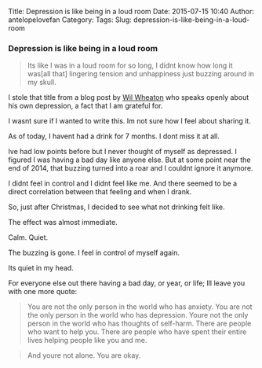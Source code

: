 Title: Depression is like being in a loud room
Date: 2015-07-15 10:40
Author: antelopelovefan
Category: 
Tags: 
Slug: depression-is-like-being-in-a-loud-room

### Depression is like being in a loud room

> Its like I was in a loud room for so long, I didnt know how long it was[all that] lingering tension and unhappiness just buzzing around in my skull.

I stole that title from a blog post by [Wil Wheaton](http://wilwheaton.net/2012/09/depression-lies/) who speaks openly about his own depression, a fact that I am grateful for.

I wasnt sure if I wanted to write this. Im not sure how I feel about sharing it.

As of today, I havent had a drink for 7 months. I dont miss it at all.

Ive had low points before but I never thought of myself as depressed. I figured I was having a bad day like anyone else. But at some point near the end of 2014, that buzzing turned into a roar and I couldnt ignore it anymore.

I didnt feel in control and I didnt feel like me. And there seemed to be a direct correlation between that feeling and when I drank.

So, just after Christmas, I decided to see what not drinking felt like.

The effect was almost immediate.

Calm. Quiet.

The buzzing is gone. I feel in control of myself again.

Its quiet in my head.

For everyone else out there having a bad day, or year, or life; Ill leave you with one more quote:

> You are not the only person in the world who has anxiety. You are not the only person in the world who has depression. Youre not the only person in the world who has thoughts of self-harm. There are people who want to help you. There are people who have spent their entire lives helping people like you and me.

> And youre not alone. You are okay.

